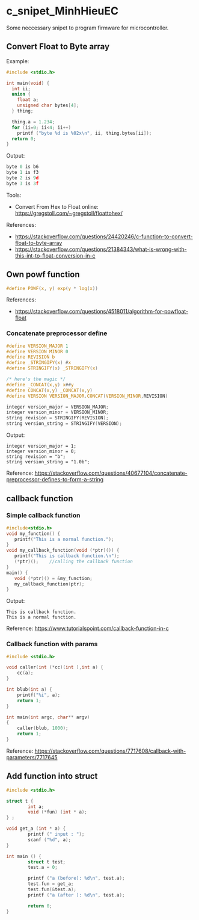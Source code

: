 # c_snipet_MinhHieuEC

Some neccessary snipet to program firmware for microcontroller.

## Convert Float to Byte array

Example:

```c
#include <stdio.h>

int main(void) {
  int ii;
  union {
    float a;
    unsigned char bytes[4];
  } thing;

  thing.a = 1.234;
  for (ii=0; ii<4; ii++) 
    printf ("byte %d is %02x\n", ii, thing.bytes[ii]);
  return 0;
}
```

Output:

```c
byte 0 is b6
byte 1 is f3
byte 2 is 9d
byte 3 is 3f
```

Tools:
- Convert From Hex to Float online: https://gregstoll.com/~gregstoll/floattohex/

References:
- https://stackoverflow.com/questions/24420246/c-function-to-convert-float-to-byte-array
- https://stackoverflow.com/questions/21384343/what-is-wrong-with-this-int-to-float-conversion-in-c

## Own powf function

```c
#define POWF(x, y) exp(y * log(x))
```
References:
- https://stackoverflow.com/questions/4518011/algorithm-for-powfloat-float

### Concatenate preprocessor define
```c
#define VERSION_MAJOR 1
#define VERSION_MINOR 0
#define REVISION b
#define _STRINGIFY(x) #x
#define STRINGIFY(x) _STRINGIFY(x)

/* here's the magic */
#define _CONCAT(x,y) x##y
#define CONCAT(x,y) _CONCAT(x,y)
#define VERSION VERSION_MAJOR.CONCAT(VERSION_MINOR,REVISION)

integer version_major = VERSION_MAJOR;
integer version_minor = VERSION_MINOR;
string revision = STRINGIFY(REVISION);
string version_string = STRINGIFY(VERSION);
```
Output:
```
integer version_major = 1;
integer version_minor = 0;
string revision = "b";
string version_string = "1.0b";
```
Reference: https://stackoverflow.com/questions/40677104/concatenate-preprocessor-defines-to-form-a-string

## callback function

### Simple callback function
```c
#include<stdio.h>
void my_function() {
   printf("This is a normal function.");
}
void my_callback_function(void (*ptr)()) {
   printf("This is callback function.\n");
   (*ptr)();    //calling the callback function
}
main() {
   void (*ptr)() = &my_function;
   my_callback_function(ptr);
}
```
Output:
```
This is callback function.
This is a normal function.
```

Reference: https://www.tutorialspoint.com/callback-function-in-c

### Callback function with params
```c
#include <stdio.h>

void caller(int (*cc)(int ),int a) {
    cc(a);
}

int blub(int a) {
    printf("%i", a); 
    return 1;
}

int main(int argc, char** argv)
{
    caller(blub, 1000);
    return 1;
}
```
Reference: https://stackoverflow.com/questions/7717608/callback-with-parameters/7717645

## Add function into struct
```c
#include <stdio.h>

struct t {
        int a;
        void (*fun) (int * a);
} ;

void get_a (int * a) {
        printf (" input : ");
        scanf ("%d", a);
}

int main () {
        struct t test;
        test.a = 0;

        printf ("a (before): %d\n", test.a);
        test.fun = get_a;
        test.fun(&test.a);
        printf ("a (after ): %d\n", test.a);

        return 0;
}
```
